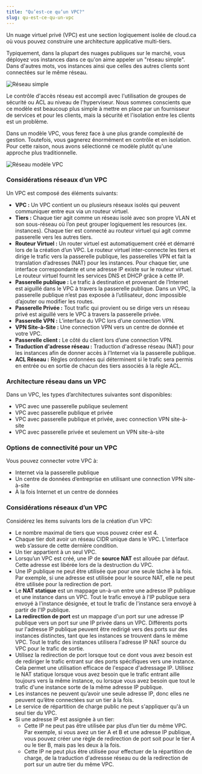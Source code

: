```yaml
---
title: "Qu’est-ce qu’un VPC?"
slug: qu-est-ce-qu-un-vpc
---
```


Un nuage virtuel privé (VPC) est une section logiquement isolée de cloud.ca où vous pouvez construire une architecture applicative multi-tiers.

Typiquement, dans la plupart des nuages publiques sur le marché, vous déployez vos instances dans ce qu'on aime appeler un "réseau simple". Dans d'autres mots, vos instances ainsi que celles des autres clients sont connectées sur le même réseau.

![Réseau simple](/assets/what-is-a-vpc-1.png)

Le contrôle d'accès réseau est accompli avec l'utilisation de groupes de sécurité ou ACL au niveau de l'hyperviseur. Nous sommes conscients que ce modèle est beaucoup plus simple à mettre en place par un fournisseur de services et pour les clients, mais la sécurité et l'isolation entre les clients est un problème.

Dans un modèle VPC, vous ferez face à une plus grande complexité de gestion. Toutefois, vous gagnerez énormément en contrôle et en isolation. Pour cette raison, nous avons sélectionné ce modèle plutôt qu'une approche plus traditionnelle.

![Réseau modèle VPC](/assets/what-is-a-vpc-2.png)

### Considérations réseaux d’un VPC
Un VPC est composé des éléments suivants:

- **VPC :** Un VPC contient un ou plusieurs réseaux isolés qui peuvent communiquer entre eux via un routeur virtuel.
- **Tiers :** Chaque tier agit comme un réseau isolé avec son propre VLAN et son sous-réseau où l’on peut grouper logiquement les resources (ex. instances). Chaque tier est connecté au routeur virtuel qui agit comme passerelle vers les autres tiers.
- **Routeur Virtuel :** Un router virtuel est automatiquement créé et démarré lors de la création d’un VPC. Le routeur virtuel inter-connecte les tiers et dirige le trafic vers la passerelle publique, les passerelles VPN et fait la translation d’adresses (NAT) pour les instances. Pour chaque tier, une interface correspondante et une adresse IP existe sur le routeur virtuel. Le routeur virtuel fournit les services DNS et DHCP grâce à cette IP.
- **Passerelle publique :** Le trafic à destination et provenant de l’Internet est aiguillé dans le VPC à travers la passerelle publique. Dans un VPC, la passerelle publique n’est pas exposée à l’utilisateur, donc impossible d’ajouter ou modifier les routes.
- **Passerelle Privée :** Tout trafic qui provient ou se dirige vers un réseau privé est aiguillé vers le VPC à travers la passerelle privée.
- **Passerelle VPN :** L’interface du VPC lors d’une connection VPN.
- **VPN Site-à-Site :** Une connection VPN vers un centre de donnée et votre VPC.
- **Passerelle client :** Le côté du client lors d’une connection VPN.
- **Traduction d'adresse réseau :** Traduction d'adresse réseau (NAT) pour les instances afin de donner accès à l’Internet via la passerelle publique.
- **ACL Réseau :** Règles ordonnées qui déterminent si le trafic sera permis en entrée ou en sortie de chacun des tiers associés à la règle ACL.

### Architecture réseau dans un VPC
Dans un VPC, les types d’architectures suivantes sont disponibles:

- VPC avec une passerelle publique seulement
- VPC avec passerelle publique et privée
- VPC avec passerelle publique et privée, avec connection VPN site-à-site
- VPC avec passerelle privée et seulement un VPN site-à-site

### Options de connectivité pour un VPC
Vous pouvez connecter votre VPC à:

- Internet via la passerelle publique
- Un centre de données d’entreprise en utilisant une connection VPN site-à-site
- À la fois Internet et un centre de données

### Considérations réseaux d’un VPC
Considérez les items suivants lors de la création d’un VPC:

- Le nombre maximal de tiers que vous pouvez créer est 4.
- Chaque tier doit avoir un réseau CIDR unique dans le VPC. L’interface web s’assure de cette dernière condition.
- Un tier appartient à un seul VPC.
- Lorsqu’un VPC est créé, une IP de **source NAT** est allouée par défaut. Cette adresse est libérée lors de la destruction du VPC.
- Une IP publique ne peut être utilisée que pour une seule tâche à la fois. Par exemple, si une adresse est utilisée pour le source NAT, elle ne peut être utilisée pour la redirection de port.
- Le **NAT statique** est un mappage un-à-un entre une adresse IP publique et une instance dans un VPC. Tout le trafic envoyé à l'IP publique sera envoyé à l'instance désignée, et tout le trafic de l'instance sera envoyé à partir de l'IP publique.
- **La redirection de port** est un mappage d'un port sur une adresse IP publique vers un port sur une IP privée dans un VPC. Différents ports sur l'adresse IP publique peuvent être redirigé vers des ports sur des instances distinctes, tant que les instances se trouvent dans le même VPC. Tout le trafic des instances utilisera l'adresse IP NAT source du VPC pour le trafic de sortie.
- Utilisez la redirection de port lorsque tout ce dont vous avez besoin est de rediriger le trafic entrant sur des ports spécifiques vers une instance. Cela permet une utilisation efficace de l'espace d'adressage IP. Utilisez le NAT statique lorsque vous avez besoin que le trafic entrant aille toujours vers la même instance, ou lorsque vous avez besoin que tout le trafic d'une instance sorte de la même adresse IP publique.
- Les instances ne peuvent qu’avoir une seule adresse IP, donc elles ne peuvent qu’être connectées sur un tier à la fois.
- Le service de répartition de charge public ne peut s'appliquer qu'à un seul tier du VPC.
- Si une adresse IP est assignée à un tier:
   - Cette IP ne peut pas être utilisée par plus d’un tier du même VPC. Par exemple, si vous avez un tier A et B et une adresse IP publique, vous pouvez créer une règle de redirection de port soit pour le tier A ou le tier B, mais pas les deux à la fois.
   - Cette IP ne peut plus être utilisée pour effectuer de la répartition de charge, de la traduction d'adressse réseau ou de la redirection de port sur un autre tier du même VPC.
